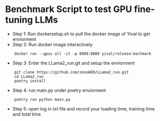 
# Benchmark Script to test GPU fine-tuning LLMs

* Step 1: Run dockersetup.sh to pull the docker image of Yival to get enviorment
* Step 2: Run docker image interactively
```
    docker run --gpus all -it -p 8888:8888 yival/release:bechmark
```
* Step 3: Enter the LLama2_run.git and setup the enviorment
```
    git clone https://github.com/zenoWZH/LLama2_run.git
    cd LLama2_run
    poetry install
```
* Step 4: run main.py under poetry enviorment
```
    poetry run python main.py
```
* Step 5: open log in txt file and record your loading time, training time and total time